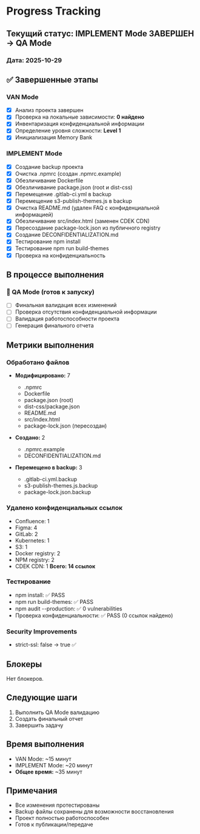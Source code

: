 # Progress Tracking

## Текущий статус: IMPLEMENT Mode ЗАВЕРШЕН → QA Mode

### Дата: 2025-10-29

## ✅ Завершенные этапы

### VAN Mode
- [x] Анализ проекта завершен
- [x] Проверка на локальные зависимости: **0 найдено**
- [x] Инвентаризация конфиденциальной информации
- [x] Определение уровня сложности: **Level 1**
- [x] Инициализация Memory Bank

### IMPLEMENT Mode  
- [x] Создание backup проекта
- [x] Очистка .npmrc (создан .npmrc.example)
- [x] Обезличивание Dockerfile
- [x] Обезличивание package.json (root и dist-css)
- [x] Перемещение .gitlab-ci.yml в backup
- [x] Перемещение s3-publish-themes.js в backup
- [x] Очистка README.md (удален FAQ с конфиденциальной информацией)
- [x] Обезличивание src/index.html (заменен CDEK CDN)
- [x] Пересоздание package-lock.json из публичного registry
- [x] Создание DECONFIDENTIALIZATION.md
- [x] Тестирование npm install
- [x] Тестирование npm run build-themes
- [x] Проверка на конфиденциальность

## В процессе выполнения

### 🔄 QA Mode (готов к запуску)
- [ ] Финальная валидация всех изменений
- [ ] Проверка отсутствия конфиденциальной информации
- [ ] Валидация работоспособности проекта
- [ ] Генерация финального отчета

## Метрики выполнения

### Обработано файлов
- **Модифицировано:** 7
  - .npmrc
  - Dockerfile
  - package.json (root)
  - dist-css/package.json
  - README.md
  - src/index.html
  - package-lock.json (пересоздан)

- **Создано:** 2
  - .npmrc.example
  - DECONFIDENTIALIZATION.md

- **Перемещено в backup:** 3
  - .gitlab-ci.yml.backup
  - s3-publish-themes.js.backup
  - package-lock.json.backup

### Удалено конфиденциальных ссылок
- Confluence: 1
- Figma: 4
- GitLab: 2
- Kubernetes: 1
- S3: 1
- Docker registry: 2
- NPM registry: 2
- CDEK CDN: 1
**Всего: 14 ссылок**

### Тестирование
- npm install: ✅ PASS
- npm run build-themes: ✅ PASS
- npm audit --production: ✅ 0 vulnerabilities
- Проверка конфиденциальности: ✅ PASS (0 ссылок найдено)

### Security Improvements
- strict-ssl: false → true ✅

## Блокеры
Нет блокеров.

## Следующие шаги
1. Выполнить QA Mode валидацию
2. Создать финальный отчет
3. Завершить задачу

## Время выполнения
- VAN Mode: ~15 минут
- IMPLEMENT Mode: ~20 минут
- **Общее время:** ~35 минут

## Примечания
- Все изменения протестированы
- Backup файлы сохранены для возможности восстановления
- Проект полностью работоспособен
- Готов к публикации/передаче
